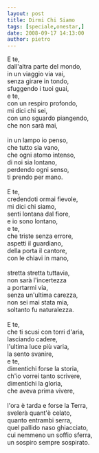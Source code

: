 ```yaml
---
layout: post
title: Dirmi Chi Siamo
tags: [speciale,onestar,]
date: 2008-09-17 14:13:00
author: pietro
---
```

E te,<br/>dall'altra parte del mondo,<br/>in un viaggio via vai,<br/>senza girare in tondo,<br/>sfuggendo i tuoi guai,<br/>e te,<br/>con un respiro profondo,<br/>mi dici chi sei,<br/>con uno sguardo piangendo,<br/>che non sarà mai,<br/><br/>in un lampo io penso,<br/>che tutto sia vano,<br/>che ogni atomo intenso,<br/>di noi sia lontano,<br/>perdendo ogni senso,<br/>ti prendo per mano.<br/><br/>E te,<br/>credendoti ormai fievole,<br/>mi dici chi siamo,<br/>senti lontana dal fiore,<br/>e io sono lontano,<br/>e te,<br/>che triste senza errore,<br/>aspetti il guardiano,<br/>della porta il cantore,<br/>con le chiavi in mano,<br/><br/>stretta stretta tuttavia,<br/>non sarà l'incertezza<br/>a portarmi via,<br/>senza un'ultima carezza,<br/>non sei mai stata mia,<br/>soltanto fu naturalezza.<br/><br/>E te,<br/>che ti scusi con torri d'aria,<br/>lasciando cadere,<br/>l'ultima luce più varia,<br/>la sento svanire,<br/>e te,<br/>dimentichi forse la storia,<br/>ch'io vorrei tanto scrivere,<br/>dimentichi la gloria,<br/>che aveva prima vivere,<br/><br/>l'ora è tarda e forse la Terra,<br/>svelerà quant'è celato,<br/>quanto entrambi serra,<br/>quel pallido naso ghiacciato,<br/>cui nemmeno un soffio sferra,<br/>un sospiro sempre sospirato.
